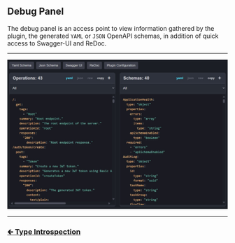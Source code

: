 ## Debug Panel

The debug panel is an access point to view information gathered by the plugin,
the generated `YAML` or `JSON` OpenAPI schemas, in addition of quick access to Swagger-UI and ReDoc.

---

<img src="./images/debug-main.jpg" width="1498" alt="Kopapi Debug Main">

---

### [🡰 Type Introspection](04.type-introspection.md)
